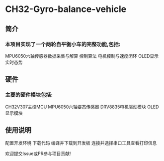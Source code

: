 # CH32-Gyro-balance-vehicle

## 简介
### 本项目实现了一个两轮自平衡小车的完整功能,包括:
MPU6050六轴传感器数据采集与解算
控制算法
电机控制与速度闭环
OLED显示实时态势

## 硬件
### 主要的硬件模块包括:
CH32V307主控MCU
MPU6050六轴姿态传感器
DRV8835电机驱动模块
OLED显示模块

## 使用说明

配置开发环境
下载代码
编译并下载到开发板
连接并选择串口工具查看打印信息


欢迎提交Issue或PR参与项目贡献!

